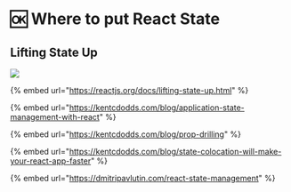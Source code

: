 # 🆗 Where to put React State

## Lifting State Up

![](<../.gitbook/assets/Where\_to\_put\_React\_State (1).png>)

{% embed url="https://reactjs.org/docs/lifting-state-up.html" %}

{% embed url="https://kentcdodds.com/blog/application-state-management-with-react" %}

{% embed url="https://kentcdodds.com/blog/prop-drilling" %}

{% embed url="https://kentcdodds.com/blog/state-colocation-will-make-your-react-app-faster" %}

{% embed url="https://dmitripavlutin.com/react-state-management" %}
